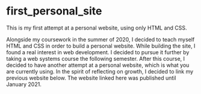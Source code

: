 # first_personal_site

This is my first attempt at a personal website, using only HTML and CSS. 

Alongside my coursework in the summer of 2020, I decided to teach myself HTML and CSS 
in order to build a personal website. While building the site, I found a real interest 
in web development. I decided to pursue it further by taking a web systems course the 
following semester. After this course, I decided to have another attempt at a personal 
website, which is what you are currently using. In the spirit of reflecting on growth, 
I decided to link my previous website below. The website linked here was published until 
January 2021.
